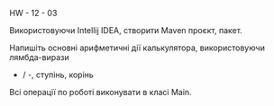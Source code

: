 HW - 12 - 03

Використовуючи Intellij IDEA, створити Maven проєкт, пакет.

Напишіть основні арифметичні дії калькулятора, використовуючи лямбда-вирази

* / -, ступінь, корінь

Всі операції по роботі виконувати в класі Main.
